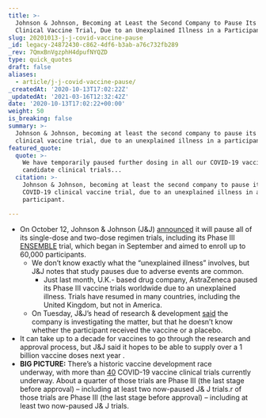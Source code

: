 ```yaml
---
title: >-
  Johnson & Johnson, Becoming at Least the Second Company to Pause Its Covid-19
  Clinical Vaccine Trial, Due to an Unexplained Illness in a Participant.
slug: 20201013-j-j-covid-vaccine-pause
_id: legacy-24872430-c862-4df6-b3ab-a76c732fb289
_rev: 7QmxBnVgzphH4dpufNYQZD
type: quick_quotes
draft: false
aliases:
  - article/j-j-covid-vaccine-pause/
_createdAt: '2020-10-13T17:02:22Z'
_updatedAt: '2021-03-16T12:32:42Z'
date: '2020-10-13T17:02:22+00:00'
weight: 50
is_breaking: false
summary: >-
  Johnson & Johnson, becoming at least the second company to pause its COVID-19
  clinical vaccine trial, due to an unexplained illness in a participant.
featured_quote:
  quote: >-
    We have temporarily paused further dosing in all our COVID-19 vaccine
    candidate clinical trials...
  citation: >-
    Johnson & Johnson, becoming at least the second company to pause its
    COVID-19 clinical vaccine trial, due to an unexplained illness in a
    participant.

---
```

* On October 12, Johnson & Johnson (J&J) [announced](https://www.jnj.com/our-company/johnson-johnson-temporarily-pauses-all-dosing-in-our-janssen-covid-19-vaccine-candidate-clinical-trials) it will pause all of its single-dose and two-dose regimen trials, including its Phase III [ENSEMBLE](https://www.jnj.com/coronavirus/covid-19-phase-3-study-clinical-protocol) trial, which began in September and aimed to enroll up to 60,000 participants.
  * We don’t know exactly what the “unexplained illness” involves, but J&J notes that study pauses due to adverse events are common.
      * Just last month, U.K.- based drug company, AstraZeneca paused its Phase III vaccine trials worldwide due to an unexplained illness. Trials have resumed in many countries, including the United Kingdom, but not in America.
  * On Tuesday, J&J’s head of research & development [said](https://www.reuters.com/article/us-health-coronavirus-johnson-johnson/jj-says-review-of-illness-that-led-to-pause-of-coronavirus-vaccine-trial-could-take-days-idUSKBN26Y01Q) the company is investigating the matter, but that he doesn’t know whether the participant received the vaccine or a placebo.
* It can take up to a decade for vaccines to go through the research and approval process, but J&J said it hopes to be able to supply over a 1 billion vaccine doses next year .
* **BIG PICTURE:** There’s a historic vaccine development race underway, with more than [40](https://www.nytimes.com/interactive/2020/science/coronavirus-vaccine-tracker.html) COVID-19 vaccine clinical trials currently underway. About a quarter of those trials are Phase III (the last stage before approval) – including at least two now-paused J& J trials.r of those trials are Phase III (the last stage before approval) – including at least two now-paused J& J trials.